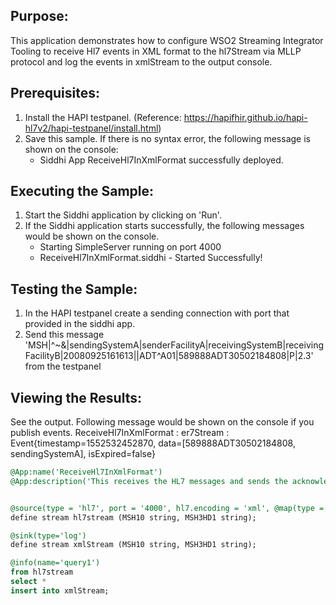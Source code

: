 
## Purpose:
This application demonstrates how to configure WSO2 Streaming Integrator Tooling to receive Hl7 events in XML format to the hl7Stream via MLLP protocol and log the events in xmlStream to the output console.

## Prerequisites:
1. Install the HAPI testpanel. (Reference: https://hapifhir.github.io/hapi-hl7v2/hapi-testpanel/install.html)
2. Save this sample. If there is no syntax error, the following message is shown on the console:
    - Siddhi App ReceiveHl7InXmlFormat successfully deployed.

## Executing the Sample:
1. Start the Siddhi application by clicking on 'Run'.
2. If the Siddhi application starts successfully, the following messages would be shown on the console.
    * Starting SimpleServer running on port 4000
    * ReceiveHl7InXmlFormat.siddhi - Started Successfully!

## Testing the Sample:
1. In the HAPI testpanel create a sending connection with port that provided in the siddhi app.
2. Send this message 'MSH|^~\&|sendingSystemA|senderFacilityA|receivingSystemB|receivingFacilityB|20080925161613||ADT^A01|589888ADT30502184808|P|2.3' from the testpanel

## Viewing the Results:
See the output. Following message would be shown on the console if you publish events.
ReceiveHl7InXmlFormat : er7Stream : Event{timestamp=1552532452870, data=[589888ADT30502184808, sendingSystemA], isExpired=false}

```sql
@App:name('ReceiveHl7InXmlFormat')
@App:description('This receives the HL7 messages and sends the acknowledgement message to the client using the MLLP protocol and custom xml mapping.')


@source(type = 'hl7', port = '4000', hl7.encoding = 'xml', @map(type = 'xml', namespaces = 'ns=urn:hl7-org:v2xml', @attributes(MSH10 = "ns:MSH/ns:MSH.10", MSH3HD1 = "ns:MSH/ns:MSH.3/ns:HD.1")))
define stream hl7stream (MSH10 string, MSH3HD1 string);

@sink(type='log')
define stream xmlStream (MSH10 string, MSH3HD1 string);

@info(name='query1')
from hl7stream
select *
insert into xmlStream;
```